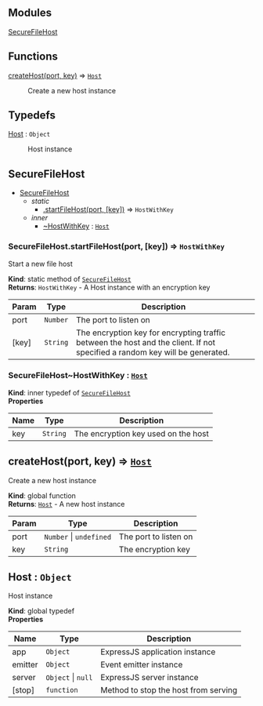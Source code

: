 ## Modules

<dl>
<dt><a href="#module_SecureFileHost">SecureFileHost</a></dt>
<dd></dd>
</dl>

## Functions

<dl>
<dt><a href="#createHost">createHost(port, key)</a> ⇒ <code><a href="#Host">Host</a></code></dt>
<dd><p>Create a new host instance</p>
</dd>
</dl>

## Typedefs

<dl>
<dt><a href="#Host">Host</a> : <code>Object</code></dt>
<dd><p>Host instance</p>
</dd>
</dl>

<a name="module_SecureFileHost"></a>

## SecureFileHost

* [SecureFileHost](#module_SecureFileHost)
    * _static_
        * [.startFileHost(port, [key])](#module_SecureFileHost.startFileHost) ⇒ <code>HostWithKey</code>
    * _inner_
        * [~HostWithKey](#module_SecureFileHost..HostWithKey) : [<code>Host</code>](#Host)

<a name="module_SecureFileHost.startFileHost"></a>

### SecureFileHost.startFileHost(port, [key]) ⇒ <code>HostWithKey</code>
Start a new file host

**Kind**: static method of [<code>SecureFileHost</code>](#module_SecureFileHost)  
**Returns**: <code>HostWithKey</code> - A Host instance with an encryption key  

| Param | Type | Description |
| --- | --- | --- |
| port | <code>Number</code> | The port to listen on |
| [key] | <code>String</code> | The encryption key for encrypting traffic between  the host and the client. If not specified a random key will be  generated. |

<a name="module_SecureFileHost..HostWithKey"></a>

### SecureFileHost~HostWithKey : [<code>Host</code>](#Host)
**Kind**: inner typedef of [<code>SecureFileHost</code>](#module_SecureFileHost)  
**Properties**

| Name | Type | Description |
| --- | --- | --- |
| key | <code>String</code> | The encryption key used on the host |

<a name="createHost"></a>

## createHost(port, key) ⇒ [<code>Host</code>](#Host)
Create a new host instance

**Kind**: global function  
**Returns**: [<code>Host</code>](#Host) - A new host instance  

| Param | Type | Description |
| --- | --- | --- |
| port | <code>Number</code> \| <code>undefined</code> | The port to listen on |
| key | <code>String</code> | The encryption key |

<a name="Host"></a>

## Host : <code>Object</code>
Host instance

**Kind**: global typedef  
**Properties**

| Name | Type | Description |
| --- | --- | --- |
| app | <code>Object</code> | ExpressJS application instance |
| emitter | <code>Object</code> | Event emitter instance |
| server | <code>Object</code> \| <code>null</code> | ExpressJS server instance |
| [stop] | <code>function</code> | Method to stop the host from serving |

